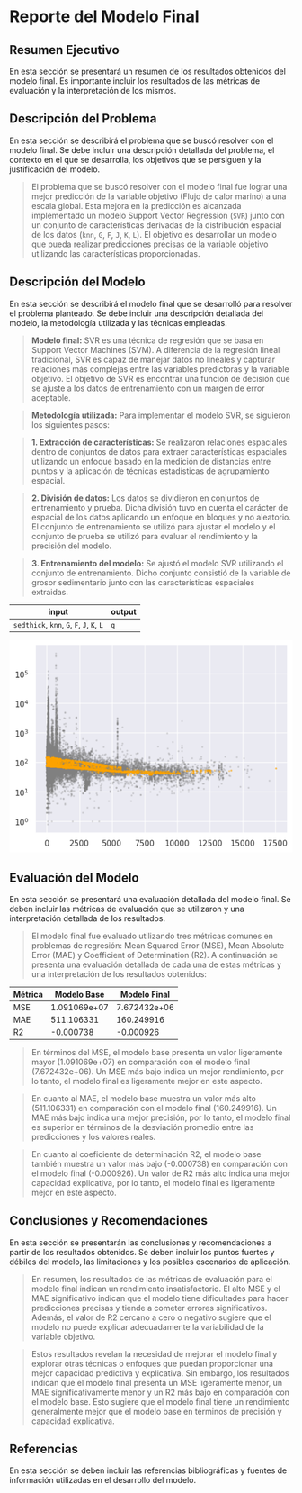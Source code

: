 # Reporte del Modelo Final

## Resumen Ejecutivo

En esta sección se presentará un resumen de los resultados obtenidos del modelo final. Es importante incluir los resultados de las métricas de evaluación y la interpretación de los mismos.

## Descripción del Problema

En esta sección se describirá el problema que se buscó resolver con el modelo final. Se debe incluir una descripción detallada del problema, el contexto en el que se desarrolla, los objetivos que se persiguen y la justificación del modelo.

> El problema que se buscó resolver con el modelo final fue lograr una mejor predicción de la variable objetivo (Flujo de calor marino) a una escala global. Esta mejora en la predicción es alcanzada implementado un modelo Support Vector Regression (`SVR`) junto con un conjunto de características derivadas de la distribución espacial de los datos (`knn`, `G`, `F`, `J`, `K`, `L`). El objetivo es desarrollar un modelo que pueda realizar predicciones precisas de la variable objetivo utilizando las características proporcionadas.

## Descripción del Modelo

En esta sección se describirá el modelo final que se desarrolló para resolver el problema planteado. Se debe incluir una descripción detallada del modelo, la metodología utilizada y las técnicas empleadas.

> **Modelo final:** SVR es una técnica de regresión que se basa en Support Vector Machines (SVM). A diferencia de la regresión lineal tradicional, SVR es capaz de manejar datos no lineales y capturar relaciones más complejas entre las variables predictoras y la variable objetivo. El objetivo de SVR es encontrar una función de decisión que se ajuste a los datos de entrenamiento con un margen de error aceptable.

> **Metodología utilizada:** Para implementar el modelo SVR, se siguieron los siguientes pasos:

> **1. Extracción de características:** Se realizaron relaciones espaciales dentro de conjuntos de datos para extraer características espaciales utilizando un enfoque basado en la medición de distancias entre puntos y la aplicación de técnicas estadísticas de agrupamiento espacial.

> **2. División de datos:** Los datos se dividieron en conjuntos de entrenamiento y prueba. Dicha división tuvo en cuenta el carácter de espacial de los datos aplicando un enfoque en bloques y no aleatorio. El conjunto de entrenamiento se utilizó para ajustar el modelo y el conjunto de prueba se utilizó para evaluar el rendimiento y la precisión del modelo.

> **3. Entrenamiento del modelo:** Se ajustó el modelo SVR utilizando el conjunto de entrenamiento. Dicho conjunto consistió de la variable de grosor sedimentario junto con las características espaciales extraidas.

| input | output |
| -------- | -------- |
| `sedthick`, `knn`, `G`, `F`, `J`, `K`, `L` | `q`  |

![baseline](images/SVR.png)

## Evaluación del Modelo

En esta sección se presentará una evaluación detallada del modelo final. Se deben incluir las métricas de evaluación que se utilizaron y una interpretación detallada de los resultados.

> El modelo final fue evaluado utilizando tres métricas comunes en problemas de regresión: Mean Squared Error (MSE), Mean Absolute Error (MAE) y Coefficient of Determination (R2). A continuación se presenta una evaluación detallada de cada una de estas métricas y una interpretación de los resultados obtenidos:

|Métrica| Modelo Base | Modelo Final|
|---|---|---|
|MSE|1.091069e+07|7.672432e+06|
|MAE|511.106331|160.249916|
|R2|-0.000738|-0.000926|

> En términos del MSE, el modelo base presenta un valor ligeramente mayor (1.091069e+07) en comparación con el modelo final (7.672432e+06). Un MSE más bajo indica un mejor rendimiento, por lo tanto, el modelo final es ligeramente mejor en este aspecto.

> En cuanto al MAE, el modelo base muestra un valor más alto (511.106331) en comparación con el modelo final (160.249916). Un MAE más bajo indica una mejor precisión, por lo tanto, el modelo final es superior en términos de la desviación promedio entre las predicciones y los valores reales.

> En cuanto al coeficiente de determinación R2, el modelo base también muestra un valor más bajo (-0.000738) en comparación con el modelo final (-0.000926). Un valor de R2 más alto indica una mejor capacidad explicativa, por lo tanto, el modelo final es ligeramente mejor en este aspecto.

## Conclusiones y Recomendaciones

En esta sección se presentarán las conclusiones y recomendaciones a partir de los resultados obtenidos. Se deben incluir los puntos fuertes y débiles del modelo, las limitaciones y los posibles escenarios de aplicación.

> En resumen, los resultados de las métricas de evaluación para el modelo final indican un rendimiento insatisfactorio. El alto MSE y el MAE significativo indican que el modelo tiene dificultades para hacer predicciones precisas y tiende a cometer errores significativos. Además, el valor de R2 cercano a cero o negativo sugiere que el modelo no puede explicar adecuadamente la variabilidad de la variable objetivo.

> Estos resultados revelan la necesidad de mejorar el modelo final y explorar otras técnicas o enfoques que puedan proporcionar una mejor capacidad predictiva y explicativa. Sin embargo, los resultados indican que el modelo final presenta un MSE ligeramente menor, un MAE significativamente menor y un R2 más bajo en comparación con el modelo base. Esto sugiere que el modelo final tiene un rendimiento generalmente mejor que el modelo base en términos de precisión y capacidad explicativa.

## Referencias

En esta sección se deben incluir las referencias bibliográficas y fuentes de información utilizadas en el desarrollo del modelo.
